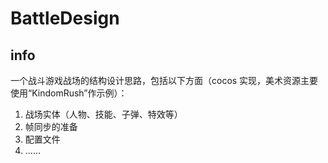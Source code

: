# BattleDesign

## info

一个战斗游戏战场的结构设计思路，包括以下方面（cocos 实现，美术资源主要使用“KindomRush”作示例）：

1. 战场实体（人物、技能、子弹、特效等）
2. 帧同步的准备
3. 配置文件
4. ……
